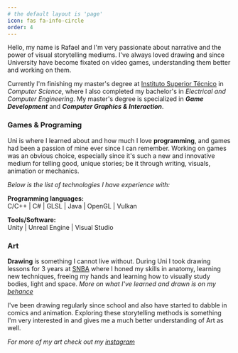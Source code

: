 ```yaml
---
# the default layout is 'page'
icon: fas fa-info-circle
order: 4
---
```

Hello, my name is Rafael and I'm very passionate about narrative and the power of visual storytelling mediums. I've always loved drawing and since University have become fixated on video games, understanding them better and working on them.

Currently I'm finishing my master's degree at [Instituto Superior Técnico](https://tecnico.ulisboa.pt/en/) in *Computer Science*, where I also completed my bachelor's in *Electrical and Computer Engineering*. 
My master's degree is specialized in **_Game Development_** and **_Computer Graphics & Interaction_**.
  
  
### Games & Programing
Uni is where I learned about and how much I love **programming**, and games had been a passion of mine ever since I can remember. Working on games was an obvious choice, especially since it's such a new and innovative medium for telling good, unique stories; be it through writing, visuals, animation or mechanics.
<!-- Make HOME page the games portfolio page, and about page the home page -->

*Below is the list of technologies I have experience with:*

**Programming languages:**  
	C/C++ | C# | GLSL | Java | OpenGL | Vulkan

**Tools/Software:**  
	Unity | Unreal Engine | Visual Studio 

### Art
**Drawing** is something I cannot live without. During Uni I took drawing lessons for 3 years at [SNBA](https://www.snba.pt/en/) where I honed my skills in anatomy, learning new techniques, freeing my hands and learning how to visually study bodies, light and space.   *More on what I've learned and drawn is on my [behance](https://www.behance.net/gallery/81045663/Drawing-Lessons)* 

I've been drawing regularly since school and also have started to dabble in comics and animation. Exploring these storytelling methods is something I'm very interested in and gives me a much better understanding of Art as well. 

  *For more of my art check out my [instagram](https://www.instagram.com/bahble/)*




 <!-- update SNBA drawing page with 3rd year content -->

